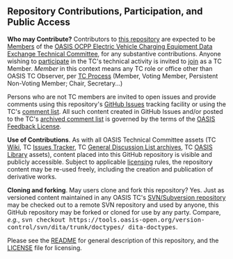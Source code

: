 <div>
<h2>Repository Contributions, Participation, and Public Access</h2>

<p><b>Who may Contribute?</b> Contributors to <a href="https://github.com/oasis-tcs/ocpp/">this repository</a> are expected to be <a href="https://www.oasis-open.org/policies-guidelines/tc-process#dMember">Members</a> of the
<a href="https://www.oasis-open.org/committees/ocpp/">OASIS OCPP Electric Vehicle Charging Equipment Data Exchange Technical Committee</a>, for any
substantive contributions.  Anyone wishing to <a href="https://www.oasis-open.org/org/faq#committee-participation">participate</a>
in the TC's technical activity is invited to <a href="https://www.oasis-open.org/committees/join">join</a> as a TC Member.
<i>Member</i> in this context means any TC role or office other than OASIS TC Observer, per
<a href="https://www.oasis-open.org/policies-guidelines/tc-process#membership">TC Process</a>
(Member, Voting Member, Persistent Non-Voting Member; Chair, Secretary...)</p>

<p>Persons who are not TC members are invited to open issues and provide comments using this repository's <a href="https://github.com/oasis-tcs/ocpp/issues/new">GitHub Issues</a> tracking facility or using the
TC's <a href="https://www.oasis-open.org/committees/comments/index.php?wg_abbrev=ocpp">comment list</a>.  All such content created in GitHub Issues and/or posted to the TC's <a href="https://lists.oasis-open.org/archives/ocpp/">archived comment list</a> is governed by the terms of the <a href="https://www.oasis-open.org/policies-guidelines/ipr#appendixa">OASIS Feedback License</a>.</p>

<p><b>Use of Contributions</b>.  As with all OASIS Technical Committee assets (TC <a href="https://wiki.oasis-open.org/">Wiki</a>, TC <a href="https://issues.oasis-open.org/secure/Dashboard.jspa">Issues Tracker</a>, TC <a href="https://lists.oasis-open.org/archives/">General Discussion List archives</a>, TC <a href="http://docs.oasis-open.org/">OASIS Library</a> assets), content placed into this GitHub repository is visible and publicly accessible.  Subject to applicable <a href="https://github.com/oasis-tcs/ocpp/blob/master/LICENSE.md">licensing</a> rules, the repository content may be re-used freely, including the creation and publication of derivative works.</p>

<p><b>Cloning and forking</b>. May users clone and fork this repository?  Yes. Just as versioned content maintained in any OASIS TC's <a href="https://tools.oasis-open.org/version-control/browse/">SVN/Subversion repository</a> may be checked out to a remote SVN repository and used by anyone, this GitHub repository may be forked or cloned for use by any party.  Compare, <i>e.g.</i>, <tt>svn checkout https://tools.oasis-open.org/version-control/svn/dita/trunk/doctypes/ dita-doctypes</tt>.</p>

<p>Please see the <a href="https://github.com/oasis-tcs/ocpp/blob/master/README.md">README</a> for general description of this repository, and the <a href="https://github.com/oasis-tcs/ocpp/blob/master/LICENSE.md">LICENSE</a> file for licensing.</p>
</div>

